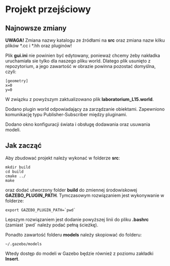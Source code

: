 # Projekt przejściowy

## Najnowsze zmiany
**UWAGA!** Zmiana nazwy katalogu ze źródłami na **src** oraz zmiana nazw kilku plików *.cc i *.hh oraz pluginów!

Plik **gui.ini** nie powinien być edytowany, ponieważ chcemy żeby nakładka uruchamiała sie tylko dla naszego pliku world. Dlatego plik usunięto z repozytorium, a jego zawartość w obrazie powinna pozostać domyślna, czyli:
```
[geometry]
x=0
y=0
```
W związku z powyższym zaktualizowano plik **laboratorium_L15.world**.

Dodano plugin world odpowiadający za zarządzanie obiektami. Zapewniono komunikację typu Publisher-Subscriber między pluginami.

Dodano okno konfiguracji świata i obsługę dodawania oraz usuwania modeli.

## Jak zacząć
Aby zbudować projekt należy wykonać w folderze **src**:
```
mkdir build
cd build
cmake ../
make
```
oraz dodać utworzony folder **build** do zmiennej środowiskowej **GAZEBO_PLUGIN_PATH**. Tymczasowym rozwiązaniem jest wykonywanie w folderze:
```
export GAZEBO_PLUGIN_PATH=`pwd`
```
Lepszym rozwiązaniem jest dodanie powyższej linii do pliku **.bashrc** (zamiast \`pwd\` należy podać pełną ścieżkę).

Ponadto zawartość folderu **models** należy skopiować do folderu:
```
~/.gazebo/models
```
Wtedy dostęp do modeli w Gazebo będzie również z poziomu zakładki **Insert**.

